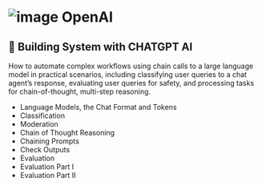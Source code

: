 # ![image](https://github.com/user-attachments/assets/35f315f5-15fb-4236-9f1d-9ee2554b7d56) OpenAI

## 🤖 Building System with CHATGPT AI 
How to automate complex workflows using chain calls to a large language model in practical scenarios, including classifying user queries to a chat agent’s response, evaluating user queries for safety, and processing tasks for chain-of-thought, multi-step reasoning. 

- Language Models, the Chat Format and Tokens
- Classification
- Moderation
- Chain of Thought Reasoning
- Chaining Prompts
- Check Outputs
- Evaluation
- Evaluation Part I
- Evaluation Part II

